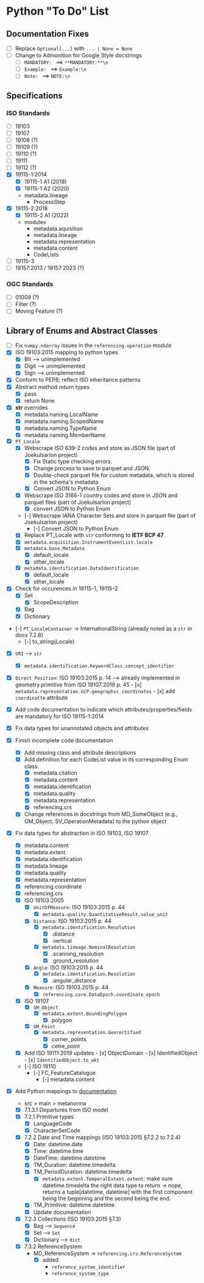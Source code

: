 # Python "To Do" List
## Documentation Fixes
- [ ] Replace `Optional[...]` with `... | None = None`
- [ ] Change to Admonition for Google Style docstrings
    - [ ] `MANDATORY: ` ==> `**MANDATORY:**\n`
    - [ ] `Example: ` ==> `Example:\n`
    - [ ] `Note: ` ==> `NOTE:\n`
## Specifications
### ISO Standards
- [ ] 19103
- [ ] 19107
- [ ] 19108 (?)
- [ ] 19109 (?)
- [ ] 19110 (?)
- [ ] 19111
- [ ] 19112 (?)
- [x] 19115-1:2014
    - [x] 19115-1 A1 (2018)
    - [x] 19115-1 A2 (2020)
    - metadata.lineage
        - ProcessStep
- [x] 19115-2:2018
    - [x] 19115-2 A1 (2022)
    - modules
        - metadata.aquisition
        - metadata.lineage
        - metadata.representation
        - metadata.content
        - CodeLists
- [ ] 19115-3
- [ ] 19157:2013 / 19157:2023 (?)
### OGC Standards
- [ ] 01009 (?)
- [ ] Filter (?)
- [ ] Moving Feature (?)

## Library of Enums and Abstract Classes
- [ ] Fix `numpy.ndarray` issues in the `referencing.operation` module
- [x] ISO 19103:2015 mapping to python types
    - [x] Bit --> unimplemented
    - [x] Digit --> unimplemented
    - [x] Sign --> unimplemented
- [x] Conform to PEP8; reflect ISO inheritance patterns
- [x] Abstract method return types
    - [x] pass
    - [x] return None
- [x] __str__ overrides
    - [x] metadata.naming.LocalName
    - [x] metadata.naming.ScopedName
    - [x] metadata.naming.TypeName
    - [x] metadata.naming.MemberName
- [x] `PT_Locale`
    - [x] Webscrape ISO 639-2 codes and store as JSON file (part of Joekulsarlon project)
        - [x] Fix Static type checking errors.
        - [x] Change process to save to parquet and JSON.
        - [x] Double-check parquet file for custom metadata, which is stored in the schema's metadata
        - [x] Convert JSON to Python Enum
    - [x] Webscrape ISO 3166-1 country codes and store in JSON and parquet files (part of Joekulsarlon project)
        - [x] convert JSON to Python Enum
    - [-] Webscrape IANA Character Sets and store in parquet file (part of Joekulsarlon project)
        - [-] Convert JSON to Python Enum
    - [x] Replace PT_Locale with `str` conforming to **IETF BCP 47**
    - [x] `metadata.acquisition.InstrumentEventList.locale`
    - [x] `metadata.base.Metadata`
        - [x] default_locale
        - [x] other_locale
    - [x] `metadata.identification.DataIdentification`
        - [x] default_locale
        - [x] other_locale
- [x] Check for occurences in 19115-1, 19115-2
    - [x] Set
        - [x] ScopeDescription
    - [x] Bag
    - [x] Dictionary
- [-] `PT_LocaleContainer` -> InternationalString (already noted as a `str` in docs 7.2.8)
    - [-] to_string(Locale)
- [x] `URI` --> `str`
    - [x] `metadata.identification.KeywordClass.concept_identifier`
- [x] `Direct Position`: ISO 19103:2015 p. 14 --> already implemented in geometry.primitive from ISO 19107:2019 p. 45
        - [x] `metadata.representation.GCP.geographic_coordinates`
        - [x] add `coordinatte` attribute
- [x] Add code documentation to indicate which attributes/properties/fields are mandatory for ISO 19115-1:2014
- [x] Fix data types for unannotated objects and attributes
- [X] Finish incomplete code documentation
    - [x] Add missing class and attribute descriptions
    - [x] Add definition for each CodeList value in its corresponding Enum class.
        - [x] metadata.citation
        - [x] metadata.content
        - [x] metadata.identification
        - [x] metadata.quality
        - [x] metadata.representation
        - [x] referencing.crs
    - [X] Change references in docstrings from MD_SomeObject (e.g., GM_Object, SV_OperationMetadata) to the python object
- [x] Fix data types for abstraction in ISO 19103, ISO 19107
    - [x] metadata.content
    - [x] metadata.extent
    - [x] metadata.identification
    - [x] metadata.lineage
    - [x] metadata.quality
    - [x] metadata.representation
    - [x] referencing.coordinate
    - [x] referencing.crs
    - [x] ISO 19103:2005
        - [x] `UnitOfMeasure`: ISO 19103:2015 p. 44
            - [x] `metadata.quality.QuantitativeResult.value_unit`
        - [x] `Distance`: ISO 19103:2015 p. 44
            - [x] `metadata.identification.Resolution`
                - [x] .distance
                - [x] .vertical
            - [x] `metadata.lineage.NominalResolution`
                - [x] .scanning_resolution
                - [x] .ground_resolution
        - [x] `Angle`: ISO 19103:2015 p. 44
            - [x] `metadata.identification.Resolution`
                - [x] .angular_distance
        - [x] `Measure`: ISO 19103.2015 p. 44
            - [x] `referencing.core.DataEpoch.coordinate_epoch`
    - [x] ISO 19107
        - [x] `GM_Object`
            - [x] `metadata.extent.BoundingPolygon`
                - [x] polygon
        - [x] `GM_Point`
            - [x] `metadata.representation.Georectified`
                - [x] corner_points
                - [x] cetre_point
    - [x] Add ISO 19111:2019 updates
            - [x] ObjectDomain
            - [x] IdentifiedObject
            - [x] `IdentifiedObject.to_wkt`
    - [-] ISO 19110
        - [-] FC_FeatureCatalogue
            - [-] metadata.content

- [x] Add Python mappings to [documentation](https://www.metanorma.org/author/ogc/)
    - src > main > metanorma
    - [x] 7.1.3.1 Departures from ISO model
    - [x] 7.2.1 Primitive types
        - [x] LanguageCode
        - [x] CharacterSetCode
    - [x] 7.2.2 Date and Time mappings (ISO 19103:2015 §7.2.2 to 7.2.4)
        - [x] Date: datetime.date
        - [x] Time: datetime.time
        - [x] DateTime: datetime.datetime
        - [x] TM_Duration: datetime.timedelta
        - [x] TM_PeriodDuration: datetime.timedelta
            - [x] `metadata.extent.TemporalExtent.extent`: make sure datetime.timedelta the right data type to return -> nope, returns a tuple[datetime, datetime] with the first component being the beginning and the second being the end.
        - [x] TM_Primitive: datetime.datetime
        - [x] Update documentation
    - [x] 7.2.3 Collections (ISO 19103:2015 §7.3)
        - [x] Bag --> `Sequence`
        - [x] Set --> `Set`
        - [x] Dictionary --> `dict`
    - [x] 7.3.2 ReferenceSystem
        - MD_ReferenceSystem -> `referencing.crs.ReferenceSystem`
            - [x] added
                - `reference_system_identifier`
                - `reference_system_type`

